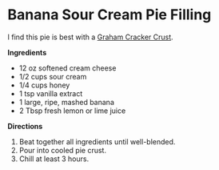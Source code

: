 Banana Sour Cream Pie Filling
=============================

I find this pie is best with a [Graham Cracker Crust](/pie_crusts/graham_cracker_crust.md).

__Ingredients__

* 12 oz softened cream cheese
* 1/2 cups sour cream
* 1/4 cups honey
* 1 tsp vanilla extract
* 1 large, ripe, mashed banana
* 2 Tbsp fresh lemon or lime juice

__Directions__

1. Beat together all ingredients until well-blended.
2. Pour into cooled pie crust.
3. Chill at least 3 hours.
